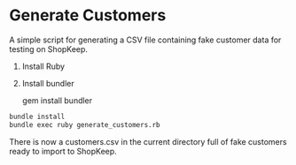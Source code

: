 # Generate Customers
A simple script for generating a CSV file containing fake customer data for testing on ShopKeep.

1. Install Ruby
2. Install bundler

    gem install bundler

```bash
bundle install
bundle exec ruby generate_customers.rb
```

There is now a customers.csv in the current directory full of fake customers ready to import to ShopKeep.
